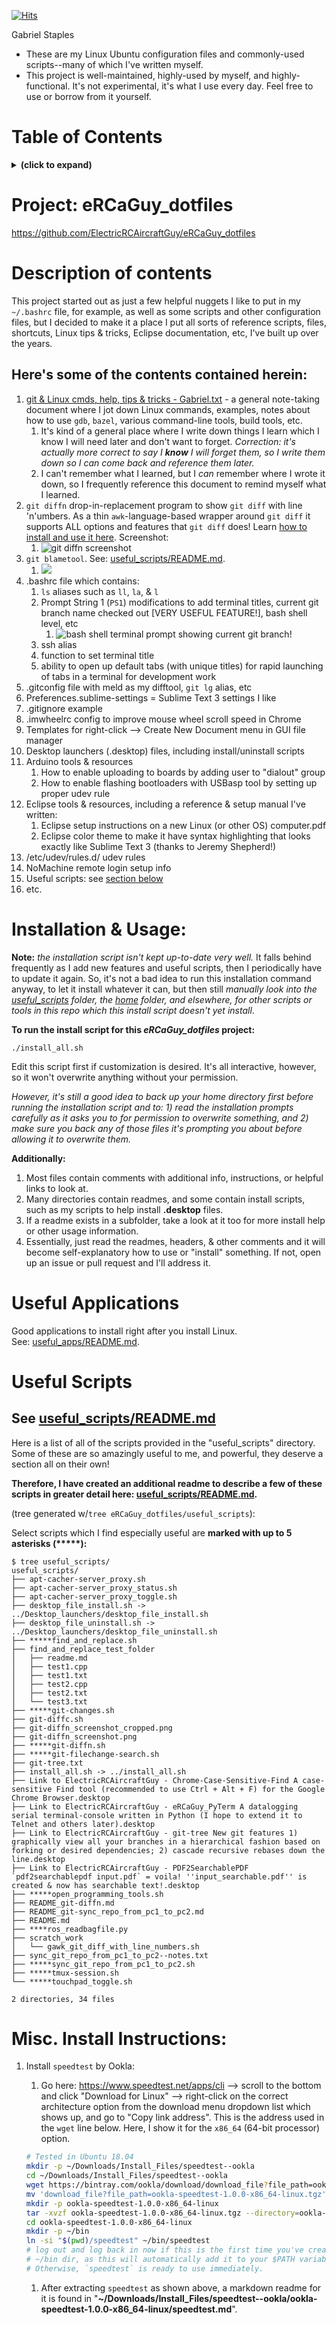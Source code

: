 [![Hits](https://hits.seeyoufarm.com/api/count/incr/badge.svg?url=https%3A%2F%2Fgithub.com%2FElectricRCAircraftGuy%2FeRCaGuy_dotfiles&count_bg=%2379C83D&title_bg=%23555555&icon=&icon_color=%23E7E7E7&title=views+%28today+%2F+total%29&edge_flat=false)](https://hits.seeyoufarm.com)

Gabriel Staples

- These are my Linux Ubuntu configuration files and commonly-used scripts--many of which I've written myself. 
- This project is well-maintained, highly-used by myself, and highly-functional. It's not experimental, it's what I use every day. Feel free to use or borrow from it yourself. 

# Table of Contents
<details>
<summary><b>(click to expand)</b></summary>
<!-- MarkdownTOC -->

1. [Project: eRCaGuy_dotfiles](#project-ercaguy_dotfiles)
1. [Description of contents](#description-of-contents)
    1. [Here's some of the contents contained herein:](#heres-some-of-the-contents-contained-herein)
1. [Installation & Usage:](#installation--usage)
1. [Useful Applications](#useful-applications)
1. [Useful Scripts](#useful-scripts)
    1. [See useful_scripts/README.md](#see-useful_scriptsreadmemd)
1. [Misc. Install Instructions:](#misc-install-instructions)

<!-- /MarkdownTOC -->
</details>


<a id="project-ercaguy_dotfiles"></a>
# Project: eRCaGuy_dotfiles
https://github.com/ElectricRCAircraftGuy/eRCaGuy_dotfiles


<a id="description-of-contents"></a>
# Description of contents
This project started out as just a few helpful nuggets I like to put in my `~/.bashrc` file, for example, as well as some scripts and other configuration files, but I decided to make it a place I put all sorts of reference scripts, files, shortcuts, Linux tips & tricks, Eclipse documentation, etc, I've built up over the years. 

<a id="heres-some-of-the-contents-contained-herein"></a>
## Here's some of the contents contained herein:
1. [git & Linux cmds, help, tips & tricks - Gabriel.txt](git%20%26%20Linux%20cmds%2C%20help%2C%20tips%20%26%20tricks%20-%20Gabriel.txt) - a general note-taking document where I jot down Linux commands, examples, notes about how to use `gdb`, `bazel`, various command-line tools, build tools, etc. 
    1. It's kind of a general place where I write down things I learn which I know I will need later and don't want to forget. _Correction: it's actually more correct to say I **know** I will forget them, so I write them down so I can come back and reference them later._
    1. I can't remember what I learned, but I *can* remember where I wrote it down, so I frequently reference this document to remind myself what I learned.
1. `git diffn` drop-in-replacement program to show `git diff` with line 'n'umbers. As a thin `awk`-language-based wrapper around `git diff` it supports ALL options and features that `git diff` does! Learn [how to install and use it here](useful_scripts/README_git-diffn.md). Screenshot:
    1. ![`git diffn` screenshot](useful_scripts/git-diffn_screenshot_cropped.png)
1. `git blametool`. See: [useful_scripts/README.md](useful_scripts/README.md).
    1. [![](https://i.stack.imgur.com/5D4oE.jpg)](https://i.stack.imgur.com/5D4oE.jpg)
1. .bashrc file which contains:
    1. `ls` aliases such as `ll`, `la`, & `l`
    1. Prompt String 1 (`PS1`) modifications to add terminal titles, current git branch name checked out [VERY USEFUL FEATURE!], bash shell level, etc
        1. ![bash shell terminal prompt showing current git branch!](./bashrc_sample_terminal_prompt.png)
    1. ssh alias
    1. function to set terminal title
    1. ability to open up default tabs (with unique titles) for rapid launching of tabs in a terminal for development work
1. .gitconfig file with meld as my difftool, `git lg` alias, etc
1. Preferences.sublime-settings = Sublime Text 3 settings I like
1. .gitignore example
1. .imwheelrc config to improve mouse wheel scroll speed in Chrome
1. Templates for right-click --> Create New Document menu in GUI file manager
1. Desktop launchers (.desktop) files, including install/uninstall scripts
1. Arduino tools & resources
    1. How to enable uploading to boards by adding user to "dialout" group
    1. How to enable flashing bootloaders with USBasp tool by setting up proper udev rule
1. Eclipse tools & resources, including a reference & setup manual I've written:
    1. Eclipse setup instructions on a new Linux (or other OS) computer.pdf
    1. Eclipse color theme to make it have syntax highlighting that looks exactly like Sublime Text 3 (thanks to Jeremy Shepherd!)
1. /etc/udev/rules.d/ udev rules
1. NoMachine remote login setup info
1. Useful scripts: see [section below](#useful-scripts)
1. etc.


<a id="installation--usage"></a>
# Installation & Usage:

**Note:** _the installation script isn't kept up-to-date very well._ It falls behind frequently as I add new features and useful scripts, then I periodically have to update it again. So, it's not a bad idea to run this installation command anyway, to let it install whatever it can, but then still _manually look into the [useful_scripts](useful_scripts) folder, the [home](home) folder, and elsewhere, for other scripts or tools in this repo which this install script doesn't yet install_. 

**To run the install script for this _eRCaGuy_dotfiles_ project:**

    ./install_all.sh

Edit this script first if customization is desired. It's all interactive, however, so it won't overwrite anything without your permission. 

_However, it's still a good idea to back up your home directory first before running the installation script and to: 1) read the installation prompts carefully as it asks you to for permission to overwrite something, and 2) make sure you back any of those files it's prompting you about before allowing it to overwrite them._

**Additionally:**  

1. Most files contain comments with additional info, instructions, or helpful links to look at.
2. Many directories contain readmes, and some contain install scripts, such as my scripts to help install **.desktop** files. 
3. If a readme exists in a subfolder, take a look at it too for more install help or other usage information. 
4. Essentially, just read the readmes, headers, & other comments and it will become self-explanatory how to use or "install" something. If not, open up an issue or pull request and I'll address it. 


<a id="useful-applications"></a>
# Useful Applications
Good applications to install right after you install Linux.  
See: [useful_apps/README.md](useful_apps/README.md).


<a id="useful-scripts"></a>
# Useful Scripts 

<a id="see-useful_scriptsreadmemd"></a>
## See [useful_scripts/README.md](https://github.com/ElectricRCAircraftGuy/eRCaGuy_dotfiles/tree/master/useful_scripts#ercaguy_dotfilesuseful_scripts)

Here is a list of all of the scripts provided in the "useful_scripts" directory. Some of these are so amazingly useful to me, and powerful, they deserve a section all on their own! 

**Therefore, I have created an additional readme to describe a few of these scripts in greater detail here: [useful_scripts/README.md](https://github.com/ElectricRCAircraftGuy/eRCaGuy_dotfiles/tree/master/useful_scripts#ercaguy_dotfilesuseful_scripts).**

(tree generated w/`tree eRCaGuy_dotfiles/useful_scripts`):

Select scripts which I find especially useful are **marked with up to 5 asterisks (\*\*\*\*\*):**

    $ tree useful_scripts/
    useful_scripts/
    ├── apt-cacher-server_proxy.sh
    ├── apt-cacher-server_proxy_status.sh
    ├── apt-cacher-server_proxy_toggle.sh
    ├── desktop_file_install.sh -> ../Desktop_launchers/desktop_file_install.sh
    ├── desktop_file_uninstall.sh -> ../Desktop_launchers/desktop_file_uninstall.sh
    ├── *****find_and_replace.sh
    ├── find_and_replace_test_folder
    │   ├── readme.md
    │   ├── test1.cpp
    │   ├── test1.txt
    │   ├── test2.cpp
    │   ├── test2.txt
    │   └── test3.txt
    ├── *****git-changes.sh
    ├── git-diffc.sh
    ├── git-diffn_screenshot_cropped.png
    ├── git-diffn_screenshot.png
    ├── *****git-diffn.sh
    ├── *****git-filechange-search.sh
    ├── git-tree.txt
    ├── install_all.sh -> ../install_all.sh
    ├── Link to ElectricRCAircraftGuy - Chrome-Case-Sensitive-Find A case-sensitive Find tool (recommended to use Ctrl + Alt + F) for the Google Chrome Browser.desktop
    ├── Link to ElectricRCAircraftGuy - eRCaGuy_PyTerm A datalogging serial terminal-console written in Python (I hope to extend it to Telnet and others later).desktop
    ├── Link to ElectricRCAircraftGuy - git-tree New git features 1) graphically view all your branches in a hierarchical fashion based on forking or desired dependencies; 2) cascade recursive rebases down the line.desktop
    ├── Link to ElectricRCAircraftGuy - PDF2SearchablePDF `pdf2searchablepdf input.pdf` = voila! ''input_searchable.pdf'' is created & now has searchable text!.desktop
    ├── *****open_programming_tools.sh
    ├── README_git-diffn.md
    ├── README_git-sync_repo_from_pc1_to_pc2.md
    ├── README.md
    ├── ****ros_readbagfile.py
    ├── scratch_work
    │   └── gawk_git_diff_with_line_numbers.sh
    ├── sync_git_repo_from_pc1_to_pc2--notes.txt
    ├── *****sync_git_repo_from_pc1_to_pc2.sh
    ├── *****tmux-session.sh
    └── *****touchpad_toggle.sh

    2 directories, 34 files


<a id="misc-install-instructions"></a>
# Misc. Install Instructions:

1. Install `speedtest` by Ookla:
    1. Go here: https://www.speedtest.net/apps/cli --> scroll to the bottom and click "Download for Linux" --> right-click on the correct architecture option from the download menu dropdown list which shows up, and go to "Copy link address". This is the address used in the `wget` line below. Here, I show it for the `x86_64` (64-bit processor) option.

    ```bash
    # Tested in Ubuntu 18.04
    mkdir -p ~/Downloads/Install_Files/speedtest--ookla
    cd ~/Downloads/Install_Files/speedtest--ookla
    wget https://bintray.com/ookla/download/download_file?file_path=ookla-speedtest-1.0.0-x86_64-linux.tgz
    mv 'download_file?file_path=ookla-speedtest-1.0.0-x86_64-linux.tgz' ookla-speedtest-1.0.0-x86_64-linux.tgz
    mkdir -p ookla-speedtest-1.0.0-x86_64-linux
    tar -xvzf ookla-speedtest-1.0.0-x86_64-linux.tgz --directory=ookla-speedtest-1.0.0-x86_64-linux
    cd ookla-speedtest-1.0.0-x86_64-linux
    mkdir -p ~/bin
    ln -si "$(pwd)/speedtest" ~/bin/speedtest
    # log out and log back in now if this is the first time you've created and used the 
    # ~/bin dir, as this will automatically add it to your $PATH variable in Ubuntu.
    # Otherwise, `speedtest` is ready to use immediately.
    ```

    1. After extracting `speedtest` as shown above, a markdown readme for it is found in "**~/Downloads/Install_Files/speedtest--ookla/ookla-speedtest-1.0.0-x86_64-linux/speedtest.md**".


